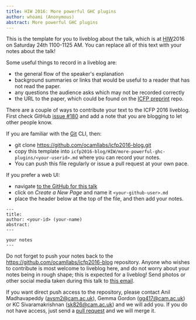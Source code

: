 ```yaml
---
title: HIW 2016: More powerful GHC plugins
author: whoami (Anonymous)
abstract: More powerful GHC plugins
---
```


This is the template for you to liveblog about the talk,
which is at [HIW](https://wiki.haskell.org/HaskellImplementorsWorkshop/2016)2016 on Saturday 24th 1100-1125 AM.  You can replace all of this text
with your notes about the talk!

Some useful things to record in a liveblog are:
* the general flow of the speaker's explanation
* background summaries or links that would be useful to a reader
  that has not read the paper.
* any questions the audience asks which may not be recorded correctly
* the URL to the paper, which could be found on the [ICFP preprint](https://github.com/gasche/icfp2016-papers) repo.

There are a couple of ways to contribute your text to the ICFP 2016 liveblog.
First check GitHub [issue #180](https://github.com/ocamllabs/icfp2016-blog/issue/180) and
add a note that you are blogging to let other people know.

If you are familiar with the [Git](http://git-scm.com) CLI, then:
* git clone <https://github.com/ocamllabs/icfp2016-blog.git>
* copy this template into `icfp2016-blog/HIW/more-powerful-ghc-plugins/<your-userid>.md` where you can record your notes.
* You can push this file regularly or issue a pull request at your own pace.

If you prefer a web UI:
* navigate [to the GitHub for this talk](https://github.com/ocamllabs/icfp2016-blog/tree/master/HIW/more-powerful-ghc-plugins)
* click on *Create a New Page* and name it `<your-github-user>.md`
* place the header below at the top of the file, and then add your notes.

```
---
title:
author: <your-id> (your-name)
abstract:
---

your notes
---
```

Do not forget to push your notes back to the <https://github.com/ocamllabs/icfp2016-blog> repository.
Anyone who wishes to contribute is most welcome to liveblog here, and do not worry about your notes
being in rough shape; this is expected for a liveblog!
Send photos or other social media taken during this talk to [this email](mailto:icfp16.photos@gmail.com?subject=HIW:more-powerful-ghc-plugins).

If you want direct push access to the repository, please contact
Anil Madhavapeddy (avsm2@cam.ac.uk), Gemma Gordon (gg417@cam.ac.uk)
or KC Sivaramakrishnan (sk826@cam.ac.uk) and
we will add you.  If you do not have access, just send a
[pull request](https://help.github.com/articles/about-pull-requests/) and we will merge it.

